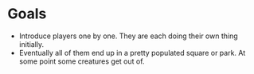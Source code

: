# Goals
- Introduce players one by one. They are each doing their own thing initially.
- Eventually all of them end up in a pretty populated square or park. At some point some creatures get out of. 